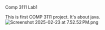 Comp 3111 Lab1

This is first COMP 3111 project. It's about java.![Screenshot 2025-02-23 at 7.52.52 PM.png](../Screenshot%202025-02-23%20at%207.52.52%E2%80%AFPM.png)